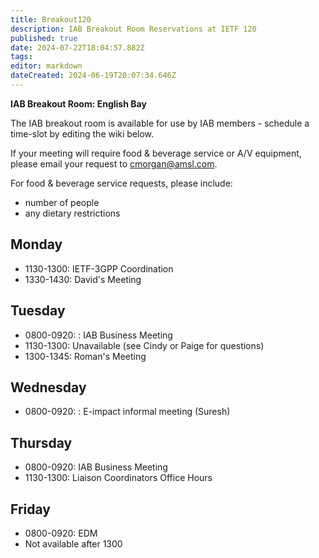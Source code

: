 ```yaml
---
title: Breakout120
description: IAB Breakout Room Reservations at IETF 120
published: true
date: 2024-07-22T18:04:57.882Z
tags: 
editor: markdown
dateCreated: 2024-06-19T20:07:34.646Z
---
```


**IAB Breakout Room: English Bay**

The IAB breakout room is available for use by IAB members -  schedule a time-slot by editing the wiki below.  

If your meeting will require food & beverage service or A/V equipment, please email your request to cmorgan@amsl.com. 

For food & beverage service requests, please include:

* number of people
* any dietary restrictions


## Monday 

* 1130-1300: IETF-3GPP Coordination
* 1330-1430: David's Meeting

## Tuesday 

* 0800-0920: : IAB Business Meeting
* 1130-1300: Unavailable (see Cindy or Paige for questions)
* 1300-1345: Roman's Meeting


## Wednesday 

* 0800-0920: : E-impact informal meeting (Suresh)

## Thursday 

* 0800-0920: IAB Business Meeting
* 1130-1300: Liaison Coordinators Office Hours

## Friday 

* 0800-0920: EDM 
* Not available after 1300

